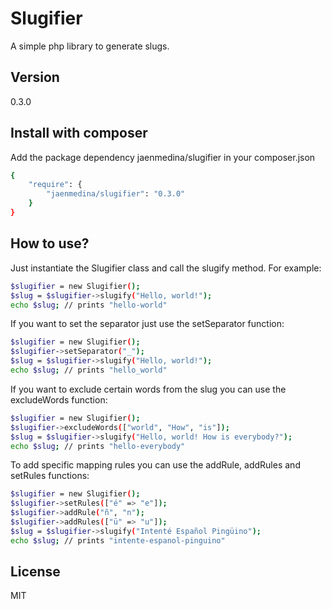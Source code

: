Slugifier
=========
A simple php library to generate slugs.


Version
----

0.3.0


Install with composer
--------------

Add the package dependency jaenmedina/slugifier in your composer.json
```sh
{
    "require": {
        "jaenmedina/slugifier": "0.3.0"
    }
}
```


How to use?
--------------

Just instantiate the Slugifier class and call the slugify method. For example:

```sh
$slugifier = new Slugifier();
$slug = $slugifier->slugify("Hello, world!");
echo $slug; // prints "hello-world"
```

If you want to set the separator just use the setSeparator function:
```sh
$slugifier = new Slugifier();
$slugifier->setSeparator("_");
$slug = $slugifier->slugify("Hello, world!");
echo $slug; // prints "hello_world"
```

If you want to exclude certain words from the slug you can use the excludeWords function:

```sh
$slugifier = new Slugifier();
$slugifier->excludeWords(["world", "How", "is"]);
$slug = $slugifier->slugify("Hello, world! How is everybody?");
echo $slug; // prints "hello-everybody"
```

To add specific mapping rules you can use the addRule, addRules and setRules functions:
```sh
$slugifier = new Slugifier();
$slugifier->setRules(["é" => "e"]);
$slugifier->addRule("ñ", "n");
$slugifier->addRules(["ü" => "u"]);
$slug = $slugifier->slugify("Intenté Español Pingüino");
echo $slug; // prints "intente-espanol-pinguino"
```

License
----

MIT
